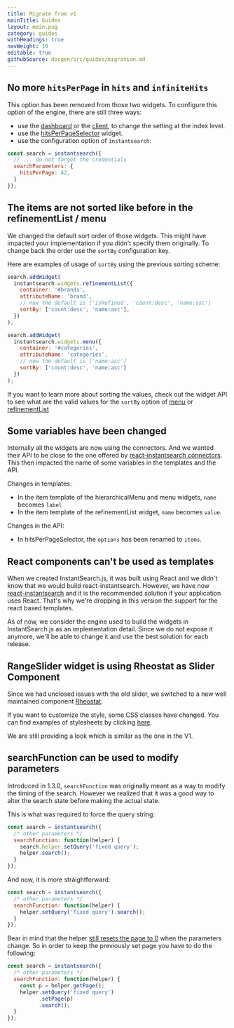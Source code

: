 ```yaml
---
title: Migrate from v1
mainTitle: Guides
layout: main.pug
category: guides
withHeadings: true
navWeight: 10
editable: true
githubSource: docgen/src/guides/migration.md
---
```


## No more `hitsPerPage` in `hits` and `infiniteHits`

This option has been removed from those two widgets. To configure
this option of the engine, there are still three ways:

 - use the [dashboard](https://www.algolia.com/explorer/display/) or
   the [client](https://www.algolia.com/doc/api-client/default/settings/#set-settings),
   to change the setting at the index level.
 - use the [hitsPerPageSelector](../widgets/hitsPerPageSelector.html) widget.
 - use the configuration option of `instantsearch`:

```javascript
const search = instantsearch({
  // ... do not forget the credentials
  searchParameters: {
    hitsPerPage: 42,
  }
});
```

## The items are not sorted like before in the refinementList / menu

We changed the default sort order of those widgets. This might have impacted your implementation
if you didn't specify them originally. To change back the order use the `sortBy` configuration
key.

Here are examples of usage of `sortBy` using the previous sorting scheme:

```javascript
search.addWidget(
  instantsearch.widgets.refinementList({
    container: '#brands',
    attributeName: 'brand',
    // now the default is ['isRefined', 'count:desc', 'name:asc']
    sortBy: ['count:desc', 'name:asc'],
  })
);

search.addWidget(
  instantsearch.widgets.menu({
    container: '#categories',
    attributeName: 'categories',
    // now the default is ['name:asc']
    sortBy: ['count:desc', 'name:asc']
  })
);
```

If you want to learn more about sorting the values, check out the widget API to see what are
the valid values for the `sortBy` option of [menu](../widgets/menu.html#struct-MenuWidgetOptions-sortBy) or
[refinementList](../widgets/refinementList.html#struct-RefinementListWidgetOptions-sortBy)

## Some variables have been changed

Internally all the widgets are now using the connectors. And we wanted their API
to be close to the one offered by
[react-instantsearch connectors](https://community.algolia.com/react-instantsearch/connectors/).
This then impacted the name of some variables in the templates and the API.

Changes in templates:

 - In the item template of the hierarchicalMenu and menu widgets, `name` becomes `label`
 - In the item template of the refinementList widget, `name` becomes `value`.

Changes in the API:

 - In hitsPerPageSelector, the `options` has been renamed to `items`.

## React components can't be used as templates

When we created InstantSearch.js, it was built using React and we didn't
know that we would build react-instantsearch. However, we have now [react-instantsearch](https://community.algolia.com/react-instantsearch)
and it is the recommended solution if your application uses React. That's why we're
dropping in this version the support for the react based templates.

As of now, we consider the engine used to build the widgets in InstantSearch.js
as an implementation detail. Since we do not expose it anymore, we'll be able
to change it and use the best solution for each release.

## RangeSlider widget is using Rheostat as Slider Component

Since we had unclosed issues with the old slider, we switched to a new
well maintained component [Rheostat](https://github.com/airbnb/rheostat).

If you want to customize the style, some CSS classes have changed. You can find
examples of stylesheets by clicking [here](https://github.com/airbnb/rheostat/tree/master/css).

We are still providing a look which is similar as the one in the V1.

## searchFunction can be used to modify parameters

Introduced in 1.3.0, `searchFunction` was originally meant as a way to modify
the timing of the search. However we realized that it was a good way to
alter the search state before making the actual state.

This is what was required to force the query string:

```javascript
const search = instantsearch({
  /* other parameters */
  searchFunction: function(helper) {
    search.helper.setQuery('fixed query');
    helper.search();
  }
});
```

And now, it is more straightforward:

```javascript
const search = instantsearch({
  /* other parameters */
  searchFunction: function(helper) {
    helper.setQuery('fixed query').search();
  }
});
```

Bear in mind that the helper [still resets the page to 0](https://community.algolia.com/algoliasearch-helper-js/concepts.html#smart-page-behaviour)
when the parameters change. So in order to keep
the previously set page you have to do the following:

```javascript
const search = instantsearch({
  /* other parameters */
  searchFunction: function(helper) {
    const p = helper.getPage();
    helper.setQuery('fixed query')
          .setPage(p)
          .search();
  }
});
```
